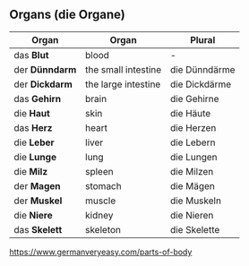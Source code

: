 ## Organs (die Organe)

| Organ            | Organ               | Plural        |
| ---------------- | ------------------- | ------------- |
| das **Blut**     | blood               | -             |
| der **Dünndarm** | the small intestine | die Dünndärme |
| der **Dickdarm** | the large intestine | die Dickdärme |
| das **Gehirn**   | brain               | die Gehirne   |
| die **Haut**     | skin                | die Häute     |
| das **Herz**     | heart               | die Herzen    |
| die **Leber**    | liver               | die Lebern    |
| die **Lunge**    | lung                | die Lungen    |
| die **Milz**     | spleen              | die Milzen    |
| der **Magen**    | stomach             | die Mägen     |
| der **Muskel**   | muscle              | die Muskeln   |
| die **Niere**    | kidney              | die Nieren    |
| das **Skelett**  | skeleton            | die Skelette  |

https://www.germanveryeasy.com/parts-of-body